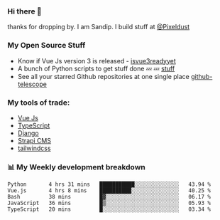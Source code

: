 ### Hi there 👋

thanks for dropping by.
I am Sandip. I build stuff at [@Pixeldust](github.com/pixeldust-in/)

###  **My Open Source Stuff**

 - Know if Vue Js version 3 is released -  [isvue3readyyet](https://github.com/sandiprb/isvue3readyyet)
 - A bunch of Python scripts to get stuff done 💤 💤 [stuff](https://github.com/sandiprb/stuff)
 - See all your starred Github repositories at one single place [github-telescope](https://github.com/sandiprb/github-telescope)



###  **My tools of trade:**
 - [Vue Js](https://github.com/vuejs/vue/)
 - [TypeScript](https://github.com/microsoft/TypeScript)
 - [Django](github.com/django/django)
 - [Strapi CMS](github.com/strapi/strapi)
 - [tailwindcss](https://github.com/tailwindlabs/tailwindcss)


###  📊 **My Weekly development breakdown**
<!--START_SECTION:waka-->
```text
Python       4 hrs 31 mins   ███████████░░░░░░░░░░░░░░   43.94 % 
Vue.js       4 hrs 8 mins    ██████████░░░░░░░░░░░░░░░   40.25 % 
Bash         38 mins         █▓░░░░░░░░░░░░░░░░░░░░░░░   06.17 % 
JavaScript   36 mins         █▒░░░░░░░░░░░░░░░░░░░░░░░   05.93 % 
TypeScript   20 mins         █░░░░░░░░░░░░░░░░░░░░░░░░   03.34 % 
```
<!--END_SECTION:waka-->
